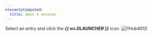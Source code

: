 ```yaml
---
eleventyComputed:
  title: Open a session
---
```

Select an entry and click the ***{{ en.DLAUNCHER }}*** icon.
![!!Hub4012](https://cdnweb.devolutions.net/docs/docs_en_hub_Hub4012.png)
